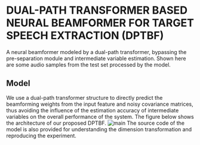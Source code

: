 # DUAL-PATH TRANSFORMER BASED NEURAL BEAMFORMER FOR TARGET SPEECH EXTRACTION (DPTBF)
A neural beamformer modeled by a dual-path transformer, bypassing the pre-separation module and intermediate variable estimation.
Shown here are some audio samples from the test set processed by the model.

## Model
We use a dual-path transformer structure to directly predict the beamforming weights from the input feature and noisy covariance matrices, thus avoiding the influence of the estimation accuracy of intermediate variables on the overall performance of the system.
The figure below shows the architecture of our proposed DPTBF.
![main](https://github.com/Aworselife/DPTBF/assets/39001332/4b4bc272-17fc-4a6a-9f78-5b074ea11b1b)
The source code of the model is also provided for understanding the dimension transformation and reproducing the experiment.
